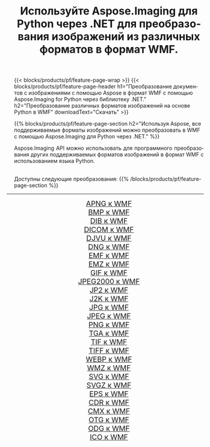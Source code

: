 ﻿---
title: Используйте Aspose.Imaging для Python через .NET для преобразования изображений из различных форматов в формат WMF. 
weight: 3920
url: /ru/python-net/conversion/to/wmf/ 
lang: ru
langdirlevel: 2
locales: zh-hans,ja,it,ru,de,es,fr,nl,id,lt,pl,pt,vi,tr,ko,zh-hant,ar,hi,th,sv,cs,uk,he
description: Вы можете использовать Aspose.Imaging for Python через библиотеку .NET для преобразования различных форматов в формат WMF.
---

{{< blocks/products/pf/feature-page-wrap >}}
{{< blocks/products/pf/feature-page-header h1="Преобразование документов с изображениями с помощью Aspose в формат WMF с помощью Aspose.Imaging for Python через библиотеку .NET." h2="Преобразование различных форматов изображений на основе Python в WMF" downloadText="Скачать" >}}


{{% blocks/products/pf/feature-page-section  h2="Используя Aspose, все поддерживаемые форматы изображений можно преобразовать в WMF с помощью Aspose.Imaging для Python через .NET." %}}
<p align=justify>Aspose.Imaging API можно использовать для программного преобразования других поддерживаемых форматов изображений в формат WMF с использованием языка Python.</p>
<br/>
Доступны следующие преобразования:
{{% /blocks/products/pf/feature-page-section %}}
<div class="container-fluid productfamilypage bg-gray">
    <div class="convertypes bg-gray agp-content section">
        <div class="container">
		<hr style="margin-left:-20px;"/>
		<div class="row other-converters" style="gap: 10px;font-size: 19px;text-align:center;">
		    <div class='col-md-2 other-converter remove-lp remove-rp'><a href="/imaging/ru/python-net/conversion/apng-to-wmf/" style="padding:15px;">APNG к WMF</a></div>
<div class='col-md-2 other-converter remove-lp remove-rp'><a href="/imaging/ru/python-net/conversion/bmp-to-wmf/" style="padding:15px;">BMP к WMF</a></div>
<div class='col-md-2 other-converter remove-lp remove-rp'><a href="/imaging/ru/python-net/conversion/dib-to-wmf/" style="padding:15px;">DIB к WMF</a></div>
<div class='col-md-2 other-converter remove-lp remove-rp'><a href="/imaging/ru/python-net/conversion/dicom-to-wmf/" style="padding:15px;">DICOM к WMF</a></div>
<div class='col-md-2 other-converter remove-lp remove-rp'><a href="/imaging/ru/python-net/conversion/djvu-to-wmf/" style="padding:15px;">DJVU к WMF</a></div>
<div class='col-md-2 other-converter remove-lp remove-rp'><a href="/imaging/ru/python-net/conversion/dng-to-wmf/" style="padding:15px;">DNG к WMF</a></div>
<div class='col-md-2 other-converter remove-lp remove-rp'><a href="/imaging/ru/python-net/conversion/emf-to-wmf/" style="padding:15px;">EMF к WMF</a></div>
<div class='col-md-2 other-converter remove-lp remove-rp'><a href="/imaging/ru/python-net/conversion/emz-to-wmf/" style="padding:15px;">EMZ к WMF</a></div>
<div class='col-md-2 other-converter remove-lp remove-rp'><a href="/imaging/ru/python-net/conversion/gif-to-wmf/" style="padding:15px;">GIF к WMF</a></div>
<div class='col-md-2 other-converter remove-lp remove-rp'><a href="/imaging/ru/python-net/conversion/jpeg2000-to-wmf/" style="padding:15px;">JPEG2000 к WMF</a></div>
<div class='col-md-2 other-converter remove-lp remove-rp'><a href="/imaging/ru/python-net/conversion/jp2-to-wmf/" style="padding:15px;">JP2 к WMF</a></div>
<div class='col-md-2 other-converter remove-lp remove-rp'><a href="/imaging/ru/python-net/conversion/j2k-to-wmf/" style="padding:15px;">J2K к WMF</a></div>
<div class='col-md-2 other-converter remove-lp remove-rp'><a href="/imaging/ru/python-net/conversion/jpg-to-wmf/" style="padding:15px;">JPG к WMF</a></div>
<div class='col-md-2 other-converter remove-lp remove-rp'><a href="/imaging/ru/python-net/conversion/jpeg-to-wmf/" style="padding:15px;">JPEG к WMF</a></div>
<div class='col-md-2 other-converter remove-lp remove-rp'><a href="/imaging/ru/python-net/conversion/png-to-wmf/" style="padding:15px;">PNG к WMF</a></div>
<div class='col-md-2 other-converter remove-lp remove-rp'><a href="/imaging/ru/python-net/conversion/tga-to-wmf/" style="padding:15px;">TGA к WMF</a></div>
<div class='col-md-2 other-converter remove-lp remove-rp'><a href="/imaging/ru/python-net/conversion/tif-to-wmf/" style="padding:15px;">TIF к WMF</a></div>
<div class='col-md-2 other-converter remove-lp remove-rp'><a href="/imaging/ru/python-net/conversion/tiff-to-wmf/" style="padding:15px;">TIFF к WMF</a></div>
<div class='col-md-2 other-converter remove-lp remove-rp'><a href="/imaging/ru/python-net/conversion/webp-to-wmf/" style="padding:15px;">WEBP к WMF</a></div>
<div class='col-md-2 other-converter remove-lp remove-rp'><a href="/imaging/ru/python-net/conversion/wmz-to-wmf/" style="padding:15px;">WMZ к WMF</a></div>
<div class='col-md-2 other-converter remove-lp remove-rp'><a href="/imaging/ru/python-net/conversion/svg-to-wmf/" style="padding:15px;">SVG к WMF</a></div>
<div class='col-md-2 other-converter remove-lp remove-rp'><a href="/imaging/ru/python-net/conversion/svgz-to-wmf/" style="padding:15px;">SVGZ к WMF</a></div>
<div class='col-md-2 other-converter remove-lp remove-rp'><a href="/imaging/ru/python-net/conversion/eps-to-wmf/" style="padding:15px;">EPS к WMF</a></div>
<div class='col-md-2 other-converter remove-lp remove-rp'><a href="/imaging/ru/python-net/conversion/cdr-to-wmf/" style="padding:15px;">CDR к WMF</a></div>
<div class='col-md-2 other-converter remove-lp remove-rp'><a href="/imaging/ru/python-net/conversion/cmx-to-wmf/" style="padding:15px;">CMX к WMF</a></div>
<div class='col-md-2 other-converter remove-lp remove-rp'><a href="/imaging/ru/python-net/conversion/otg-to-wmf/" style="padding:15px;">OTG к WMF</a></div>
<div class='col-md-2 other-converter remove-lp remove-rp'><a href="/imaging/ru/python-net/conversion/odg-to-wmf/" style="padding:15px;">ODG к WMF</a></div>
<div class='col-md-2 other-converter remove-lp remove-rp'><a href="/imaging/ru/python-net/conversion/ico-to-wmf/" style="padding:15px;">ICO к WMF</a></div>
                </div>
        </div>
    </div>
</div>
<br/>

